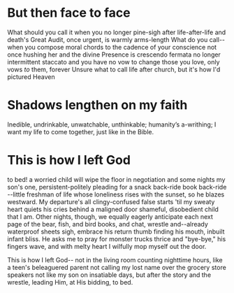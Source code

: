 # But then face to face
What should you call it when
you no longer pine-sigh after life-after-life
and death's Great Audit, once urgent, is warmly arms-length
What do you call--when you compose
moral chords to the cadence of your conscience
not once hushing her
and the divine Presence is crescendo fermata
no longer intermittent staccato
and you have no vow to change
those you love,
   only vows *to* them, forever
Unsure what to call life after church, but it's
how I'd pictured Heaven
# Shadows lengthen on my faith
Inedible, undrinkable, unwatchable, unthinkable;
humanity’s a-writhing;
I want my life 
to come together, 
just like in the Bible.

# This is how I left God
to bed!
a worried child will wipe the floor in negotiation and
some nights my son\'s one, persistent-politely pleading for a
snack
back-ride
book
back-ride
--little freshman of life whose loneliness rises
with the sunset, so he blazes westward.
My departure's all clingy-confused false starts 'til
my sweaty heart quiets his cries behind a maligned door
shameful, disobedient child that I am.
Other nights, though, we
equally eagerly anticipate each next page of the
bear, fish, and bird books, and
chat, wrestle and--already
waterproof sheets sigh, embrace his return
thumb finding his mouth, inbuilt infant bliss.
He asks me to pray for monster trucks thrice and
"bye-bye," his fingers wave, and with melty heart I
wilfully mop myself out the door.

This is how I left God--
   not in the living room counting nighttime hours, like a teen's
   beleaguered parent
   not calling my lost name over the grocery store speakers
not like my son on insatiable days,
but after the story and the wrestle,
leading Him, at His bidding,
to bed.

